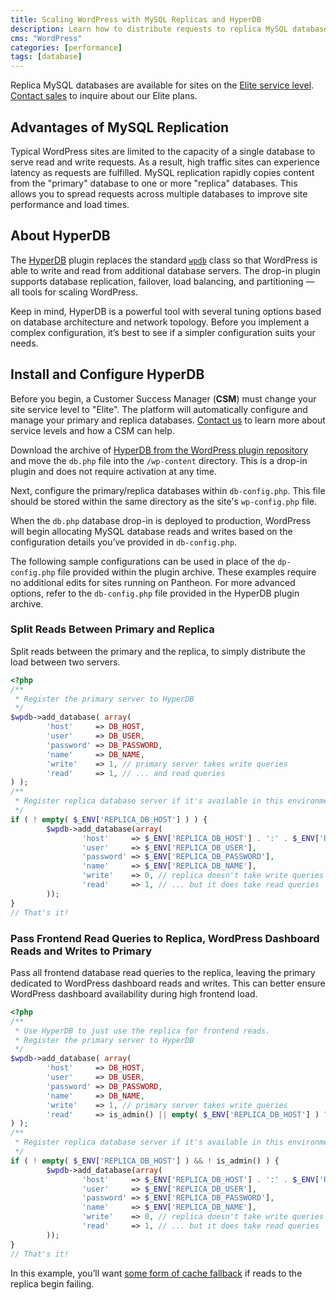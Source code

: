 ```yaml
---
title: Scaling WordPress with MySQL Replicas and HyperDB
description: Learn how to distribute requests to replica MySQL databases on WordPress using HyperDB.
cms: "WordPress"
categories: [performance]
tags: [database]
---
```


<Alert title="Note" type="info" >

Replica MySQL databases are available for sites on the [Elite service level](https://pantheon.io/resources/elite-plan-overview). [Contact sales](https://pantheon.io/pantheon-elite-plans) to inquire about our Elite plans.

</Alert>

## Advantages of MySQL Replication
Typical WordPress sites are limited to the capacity of a single database to serve read and write requests. As a result, high traffic sites can experience latency as requests are fulfilled. MySQL replication rapidly copies content from the "primary" database to one or more "replica" databases. This allows you to spread requests across multiple databases to improve site performance and load times.

## About HyperDB
The [HyperDB](https://wordpress.org/support/plugin/hyperdb) plugin replaces the standard [`wpdb`](https://codex.wordpress.org/Class_Reference/wpdb) class so that WordPress is able to write and read from additional database servers. The drop-in plugin supports database replication, failover, load balancing, and partitioning — all tools for scaling WordPress.

Keep in mind, HyperDB is a powerful tool with several tuning options based on database architecture and network topology. Before you implement a complex configuration, it’s best to see if a simpler configuration suits your needs.

## Install and Configure HyperDB

Before you begin, a Customer Success Manager (**CSM**) must change your site service level to "Elite". The platform will automatically configure and manage your primary and replica databases. [Contact us](https://pantheon.io/contact-us) to learn more about service levels and how a CSM can help.

Download the archive of [HyperDB from the WordPress plugin repository](https://wordpress.org/support/plugin/hyperdb) and move the `db.php` file into the `/wp-content` directory. This is a drop-in plugin and does not require activation at any time.

Next, configure the primary/replica databases within `db-config.php`. This file should be stored within the same directory as the site's `wp-config.php` file.

When the `db.php` database drop-in is deployed to production, WordPress will begin allocating MySQL database reads and writes based on the configuration details you’ve provided in `db-config.php`.

The following sample configurations can be used in place of the `dp-config.php` file provided within the plugin archive. These examples require no additional edits for sites running on Pantheon. For more advanced options, refer to the `db-config.php` file provided in the HyperDB plugin archive.

### Split Reads Between Primary and Replica
Split reads between the primary and the replica, to simply distribute the load between two servers.

```php
<?php
/**
 * Register the primary server to HyperDB
 */
$wpdb->add_database( array(
        'host'     => DB_HOST,
        'user'     => DB_USER,
        'password' => DB_PASSWORD,
        'name'     => DB_NAME,
        'write'    => 1, // primary server takes write queries
        'read'     => 1, // ... and read queries
) );
/**
 * Register replica database server if it's available in this environment
 */
if ( ! empty( $_ENV['REPLICA_DB_HOST'] ) ) {
        $wpdb->add_database(array(
                'host'     => $_ENV['REPLICA_DB_HOST'] . ':' . $_ENV['REPLICA_DB_PORT'],
                'user'     => $_ENV['REPLICA_DB_USER'],
                'password' => $_ENV['REPLICA_DB_PASSWORD'],
                'name'     => $_ENV['REPLICA_DB_NAME'],
                'write'    => 0, // replica doesn't take write queries
                'read'     => 1, // ... but it does take read queries
        ));
}
// That's it!
```


### Pass Frontend Read Queries to Replica, WordPress Dashboard Reads and Writes to Primary
Pass all frontend database read queries to the replica, leaving the primary dedicated to WordPress dashboard reads and writes. This can better ensure WordPress dashboard availability during high frontend load.

```php
<?php
/**
 * Use HyperDB to just use the replica for frontend reads.
 * Register the primary server to HyperDB
 */
$wpdb->add_database( array(
        'host'     => DB_HOST,
        'user'     => DB_USER,
        'password' => DB_PASSWORD,
        'name'     => DB_NAME,
        'write'    => 1, // primary server takes write queries
        'read'     => is_admin() || empty( $_ENV['REPLICA_DB_HOST'] ) ? 1 : 0, // ... but only takes read queries in the admin if the replica is available
) );
/**
 * Register replica database server if it's available in this environment
 */
if ( ! empty( $_ENV['REPLICA_DB_HOST'] ) && ! is_admin() ) {
        $wpdb->add_database(array(
                'host'     => $_ENV['REPLICA_DB_HOST'] . ':' . $_ENV['REPLICA_DB_PORT'],
                'user'     => $_ENV['REPLICA_DB_USER'],
                'password' => $_ENV['REPLICA_DB_PASSWORD'],
                'name'     => $_ENV['REPLICA_DB_NAME'],
                'write'    => 0, // replica doesn't take write queries
                'read'     => 1, // ... but it does take read queries
        ));
}
// That's it!
```

In this example, you’ll want [some form of cache fallback](/object-cache) if reads to the replica begin failing.
